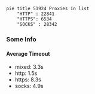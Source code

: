 
```mermaid
pie title 51924 Proxies in list
    "HTTP" : 22841
    "HTTPS": 6534
    "SOCKS" : 28342
```

### Some Info
#### Average Timeout

- mixed: 3.3s
- http: 1.5s
- https: 8.3s
- socks: 4.9s
